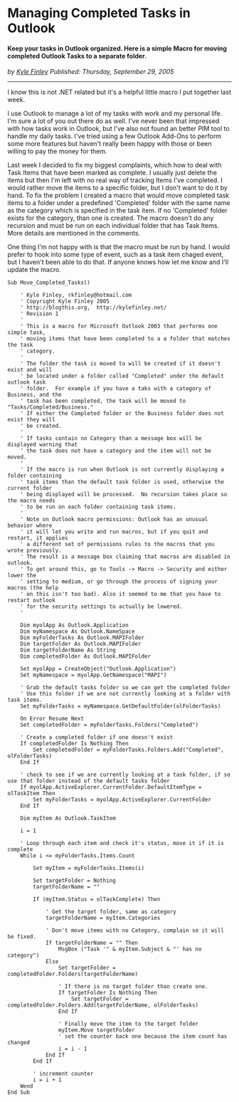 # Managing Completed Tasks in Outlook
#### Keep your tasks in Outlook organized. Here is a simple Macro for moving completed Outlook Tasks to a separate folder.

*<div class="article-meta-data"> by <span class="article-meta-author" itemprop="author"><a href="https://twitter.com/kfinley" target="_blank" title="kfinley on Twitter">Kyle Finley</a></span> Published: <time itemprop="pubdate" datetime="9/30/2005 12:00:00 AM">Thursday, September 29, 2005</time></div>*

---

I know this is not .NET related but it's a helpful little macro I put together last week.

I use Outlook to manage a lot of my tasks with work and my personal life.  I'm sure a lot of you out there do as well.  I've never been that impressed with how tasks work in Outlook, but I've also not found an better PIM tool to handle my daily tasks.  I've tried using a few Outlook Add-Ons to perform some more features but haven't really been happy with those or been willing to pay the money for them.

Last week I decided to fix my biggest complaints, which how to deal with Task Items that have been marked as complete.  I usually just delete the items but then I'm left with no real way of tracking Items I've completed.  I would rather move the items to a specific folder, but I don't want to do it by hand.  To fix the problem I created a macro that would move completed task items to a folder under a predefined 'Completed' folder with the same name as the category which is specified in the task item.  If no 'Completed' folder exists for the category, than one is created.  The macro doesn't do any recursion and must be run on each individual folder that has Task Items.  More details are mentioned in the comments.

One thing I'm not happy with is that the macro must be run by hand.  I would prefer to hook into some type of event, such as a task item chaged event, but I haven't been able to do that.  If anyone knows how let me know and I'll update the macro.

```vbscript
Sub Move_Completed_Tasks()

    ' Kyle Finley, rkfinley@hotmail.com
    ' Copyright Kyle Finley 2005
    ' http://blogthis.org,  http://kylefinley.net/
    ' Revision 1
    '
    ' This is a macro for Microsoft Outlook 2003 that performs one simple task,
    ' moving items that have been completed to a a folder that matches the task
    ' category.
    '
    ' The folder the task is moved to will be created if it doesn't exist and will
    ' be located under a folder called "Completed" under the default outlook task
    ' folder.  For example if you have a taks with a category of Business, and the
    ' task has been completed, the task will be moved to "Tasks/Completed/Business."
    ' If either the Completed folder or the Business folder does not exist they will
    ' be created.
    '
    ' If tasks contain no Category than a message box will be displayed warning that
    ' the task does not have a category and the item will not be moved.
    '
    ' If the macro is run when Outlook is not currently displaying a folder containing
    ' task items than the default task folder is used, otherwise the current folder
    ' being displayed will be processed.  No recursion takes place so the macro needs
    ' to be run on each folder containing task items.
    '
    ' Note on Outlook macro permissions: Outlook has an unusual behavior where
    ' it will let you write and run macros, but if you quit and restart, it applies
    ' a different set of permissions rules to the macros that you wrote previously.
    ' The result is a message box claiming that macros are disabled in outlook.
    ' To get around this, go to Tools -> Macro -> Security and either lower the
    ' setting to medium, or go through the process of signing your macros (the help
    ' on this isn't too bad). Also it seemed to me that you have to restart outlook
    ' for the security settings to actually be lowered.
    '

    Dim myolApp As Outlook.Application
    Dim myNamespace As Outlook.NameSpace
    Dim myFolderTasks As Outlook.MAPIFolder
    Dim targetFolder As Outlook.MAPIFolder
    Dim targetFolderName As String
    Dim completedFolder As Outlook.MAPIFolder

    Set myolApp = CreateObject("Outlook.Application")
    Set myNamespace = myolApp.GetNamespace("MAPI")

    ' Grab the default tasks folder so we can get the completed folder
    ' Use this folder if we are not currently looking at a folder with task items.
    Set myFolderTasks = myNamespace.GetDefaultFolder(olFolderTasks)

    On Error Resume Next
    Set completedFolder = myFolderTasks.Folders("Completed")

    ' Create a completed folder if one doesn't exist
    If completedFolder Is Nothing Then
        Set completedFolder = myFolderTasks.Folders.Add("Completed", olFolderTasks)
    End If

    ' check to see if we are currently looking at a task folder, if so use that folder instead of the default tasks folder
    If myolApp.ActiveExplorer.CurrentFolder.DefaultItemType = olTaskItem Then
        Set myFolderTasks = myolApp.ActiveExplorer.CurrentFolder
    End If

    Dim myItem As Outlook.TaskItem

    i = 1

    ' Loop through each item and check it's status, move it if it is complete
    While i <= myFolderTasks.Items.Count

        Set myItem = myFolderTasks.Items(i)

        Set targetFolder = Nothing
        targetFolderName = ""

        If (myItem.Status = olTaskComplete) Then

            ' Get the target folder, same as category
            targetFolderName = myItem.Categories

            ' Don't move items with no Category, complain so it will be fixed.
            If targetFolderName = "" Then
                MsgBox ("Task '" & myItem.Subject & "' has no category")
            Else
                Set targetFolder = completedFolder.Folders(targetFolderName)

                ' If there is no target folder than create one.
                If targetFolder Is Nothing Then
                    Set targetFolder = completedFolder.Folders.Add(targetFolderName, olFolderTasks)
                End If

                ' Finally move the item to the target folder
                myItem.Move targetFolder
                ' set the counter back one because the item count has changed
                i = i - 1
            End If
        End If

        ' increment counter
        i = i + 1
    Wend
End Sub
```
